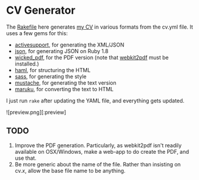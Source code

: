 CV Generator
============

The [Rakefile][rakefile] here generates [my CV][cv] in various formats from the
cv.yml file.  It uses a few gems for this:

* [activesupport][activesupport], for generating the XML/JSON
* [json][json], for generating JSON on Ruby 1.8
* [wicked_pdf][wicked_pdf], for the PDF version (note that
  [webkit2pdf][webkit2pdf] must be installed.)
* [haml][haml], for structuring the HTML
* [sass][sass], for generating the style
* [mustache][mustache], for generating the text version
* [maruku][maruku], for converting the text to HTML

I just run `rake` after updating the YAML file, and everything gets updated.

![preview.png][:preview]

TODO
----

1. Improve the PDF generation. Particularly, as webkit2pdf isn't readily
   available on OSX/Windows, make a web-app to do create the PDF, and use that.
2. Be more generic about the name of the file. Rather than insisting on cv._x_,
   allow the base file name to be anything.

[rakefile]: https://github.com/jjbuckley/jjbuckley.github.com/blob/master/cv/Rakefile
[cv]: http://jjbuckley.github.com/cv/cv.html
[activesupport]: http://as.rubyonrails.org/
[json]: http://flori.github.com/json/
[wicked_pdf]: https://github.com/mileszs/wicked_pdf
[webkit2pdf]: http://webkit2pdf.sourceforge.net/
[haml]: http://haml.info/
[sass]: http://sass-lang.com/
[mustache]: https://github.com/defunkt/mustache
[maruku]: https://github.com/nex3/maruku
[preview]: preview.png "The finished product"
[markdown]: http://daringfireball.net/projects/markdown

